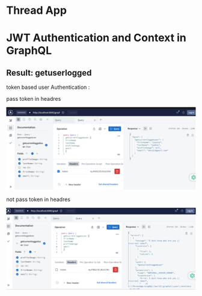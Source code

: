 # Thread App 

# JWT Authentication and Context in GraphQL
<h2> Result: getuserlogged </h2>
<p>token based user Authentication : </p>
<p> pass token in headres</p>
<img src="/result.png">

<p> not pass token in headres</p>

<img src="/result1.png">

